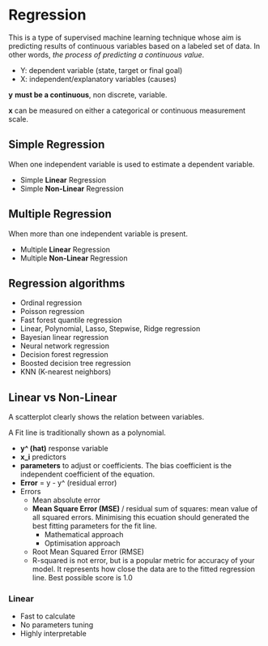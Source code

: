 # Regression

This is a type of supervised machine learning technique whose aim is predicting results of continuous variables based on a labeled set of data. In other words, *the process of predicting a continuous value*.

- Y: dependent variable (state, target or final goal)
- X: independent/explanatory variables (causes)

**y** **must be a continuous**, non discrete, variable.

**x** can be measured on either a categorical or continuous measurement scale.

## Simple Regression
When one independent variable is used to estimate a dependent variable.
- Simple **Linear** Regression
- Simple **Non-Linear** Regression
## Multiple Regression
When more than one independent variable is present.
- Multiple **Linear** Regression
- Multiple **Non-Linear** Regression

## Regression algorithms

- Ordinal regression
- Poisson regression
- Fast forest quantile regression
- Linear, Polynomial, Lasso, Stepwise, Ridge regression
- Bayesian linear regression
- Neural network regression
- Decision forest regression
- Boosted decision tree regression
- KNN (K-nearest neighbors)

## Linear vs Non-Linear

A scatterplot clearly shows the relation between variables.

A Fit line is traditionally shown as a polynomial.
- **y^ (hat)** response variable
- **x_i** predictors
- **parameters** to adjust or coefficients. The bias coefficient is the independent coefficient of the equation.
- **Error** = y - y^ (residual error)
- Errors
    - Mean absolute error
    - **Mean Square Error (MSE)** / residual sum of squares: mean value of all squared errors. Minimising this ecuation should generated the best fitting parameters for the fit line.
        - Mathematical approach
        - Optimisation approach
    - Root Mean Squared Error (RMSE)
    - R-squared is not error, but is a popular metric for accuracy of your model. It represents how close the data are to the fitted regression line. Best possible score is 1.0

### Linear
- Fast to calculate
- No parameters tuning
- Highly interpretable